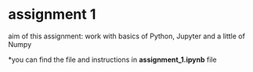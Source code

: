 # assignment 1

aim of this assignment: work with basics of Python, Jupyter and a little of Numpy

*you can find the file and instructions in  **assignment_1.ipynb** file





